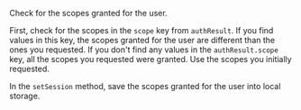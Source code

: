 Check for the scopes granted for the user. 

First, check for the scopes in the `scope` key from `authResult`.
If you find values in this key, the scopes granted for the user are different than the ones you requested. 
If you don't find any values in the `authResult.scope` key, all the scopes you requested were granted. Use the scopes you initially requested.

In the `setSession` method, save the scopes granted for the user into local storage. 